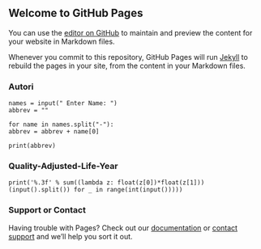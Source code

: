 ## Welcome to GitHub Pages

You can use the [editor on GitHub](https://github.com/PraveenRamR/Kattis-Programs/edit/main/README.md) to maintain and preview the content for your website in Markdown files.

Whenever you commit to this repository, GitHub Pages will run [Jekyll](https://jekyllrb.com/) to rebuild the pages in your site, from the content in your Markdown files.


### Autori

```Autori
names = input(" Enter Name: ")
abbrev = ""

for name in names.split("-"):
abbrev = abbrev + name[0]

print(abbrev)

```

### Quality-Adjusted-Life-Year
```QUALY
print('%.3f' % sum((lambda z: float(z[0])*float(z[1]))(input().split()) for _ in range(int(input()))))
```


### Support or Contact

Having trouble with Pages? Check out our [documentation](https://docs.github.com/categories/github-pages-basics/) or [contact support](https://support.github.com/contact) and we’ll help you sort it out.
